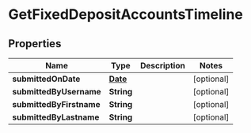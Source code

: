 

# GetFixedDepositAccountsTimeline

## Properties

Name | Type | Description | Notes
------------ | ------------- | ------------- | -------------
**submittedOnDate** | [**Date**](Date.md) |  |  [optional]
**submittedByUsername** | **String** |  |  [optional]
**submittedByFirstname** | **String** |  |  [optional]
**submittedByLastname** | **String** |  |  [optional]



